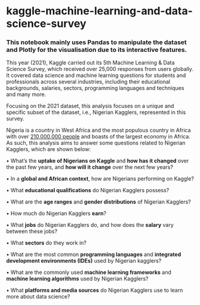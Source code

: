 # kaggle-machine-learning-and-data-science-survey

### This notebook mainly uses **Pandas** to manipulate the dataset and **Plotly** for the visualisation due to its interactive features.


This year (2021), Kaggle carried out its 5th Machine Learning & Data Science Survey, which received over 25,000 responses from users globally. It covered data science and machine learning questions for students and professionals across several industries, including their educational backgrounds, salaries, sectors, programming languages and techniques and many more. 

Focusing on the 2021 dataset, this analysis focuses on a unique and specific subset of the dataset, i.e., Nigerian Kagglers, represented in this survey.

Nigeria is a country in West Africa and the most populous country in Africa with over [210,000,000 people](https://www.worldometers.info/world-population/nigeria-population/) and boasts of the largest economy in Africa. As such, this analysis aims to answer some questions related to Nigerian Kagglers, which are shown below: 

•	What’s the **uptake of Nigerians on Kaggle** and **how has it changed** over the past few years, and **how will it change** over the next few years? 

•	In a **global and African context**, how are Nigerians performing on Kaggle?

•	What **educational qualifications** do Nigerian Kagglers possess?

•	What are the **age ranges** and **gender distributions** of Nigerian Kagglers?

•	How much do Nigerian Kagglers **earn**? 

•	What **jobs** do Nigerian Kagglers do, and how does the **salary** vary between these jobs?

•	What **sectors** do they work in?

•	What are the most common **programming languages** and **integrated development environments (IDEs)** used by Nigerian kagglers?

•	What are the commonly used **machine learning frameworks** and **machine learning algorithms** used by Nigerian Kagglers? 

•	What **platforms and media sources** do Nigerian Kagglers use to learn more about data science? 


